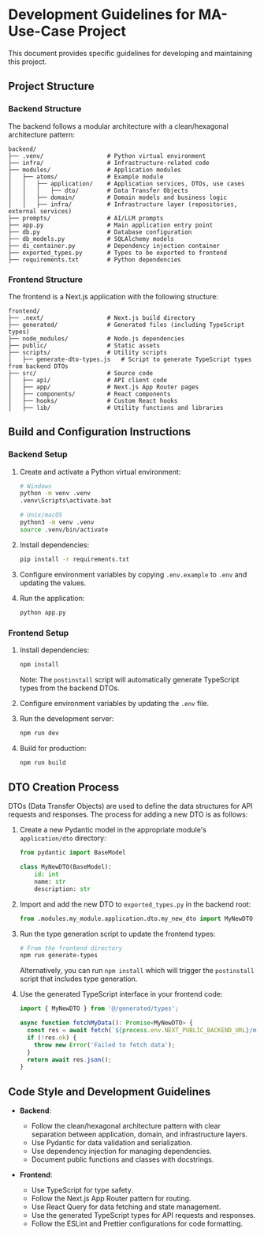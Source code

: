 # Development Guidelines for MA-Use-Case Project

This document provides specific guidelines for developing and maintaining this project.

## Project Structure

### Backend Structure

The backend follows a modular architecture with a clean/hexagonal architecture pattern:

```
backend/
├── .venv/                  # Python virtual environment
├── infra/                  # Infrastructure-related code
├── modules/                # Application modules
│   ├── atoms/              # Example module
│   │   ├── application/    # Application services, DTOs, use cases
│   │   │   ├── dto/        # Data Transfer Objects
│   │   ├── domain/         # Domain models and business logic
│   │   ├── infra/          # Infrastructure layer (repositories, external services)
├── prompts/                # AI/LLM prompts
├── app.py                  # Main application entry point
├── db.py                   # Database configuration
├── db_models.py            # SQLAlchemy models
├── di_container.py         # Dependency injection container
├── exported_types.py       # Types to be exported to frontend
├── requirements.txt        # Python dependencies
```

### Frontend Structure

The frontend is a Next.js application with the following structure:

```
frontend/
├── .next/                  # Next.js build directory
├── generated/              # Generated files (including TypeScript types)
├── node_modules/           # Node.js dependencies
├── public/                 # Static assets
├── scripts/                # Utility scripts
│   ├── generate-dto-types.js   # Script to generate TypeScript types from backend DTOs
├── src/                    # Source code
│   ├── api/                # API client code
│   ├── app/                # Next.js App Router pages
│   ├── components/         # React components
│   ├── hooks/              # Custom React hooks
│   ├── lib/                # Utility functions and libraries
```

## Build and Configuration Instructions

### Backend Setup

1. Create and activate a Python virtual environment:
   ```bash
   # Windows
   python -m venv .venv
   .venv\Scripts\activate.bat
   
   # Unix/macOS
   python3 -m venv .venv
   source .venv/bin/activate
   ```

2. Install dependencies:
   ```bash
   pip install -r requirements.txt
   ```

3. Configure environment variables by copying `.env.example` to `.env` and updating the values.

4. Run the application:
   ```bash
   python app.py
   ```

### Frontend Setup

1. Install dependencies:
   ```bash
   npm install
   ```
   
   Note: The `postinstall` script will automatically generate TypeScript types from the backend DTOs.

2. Configure environment variables by updating the `.env` file.

3. Run the development server:
   ```bash
   npm run dev
   ```

4. Build for production:
   ```bash
   npm run build
   ```

## DTO Creation Process

DTOs (Data Transfer Objects) are used to define the data structures for API requests and responses. The process for adding a new DTO is as follows:

1. Create a new Pydantic model in the appropriate module's `application/dto` directory:
   ```python
   from pydantic import BaseModel
   
   class MyNewDTO(BaseModel):
       id: int
       name: str
       description: str
   ```

2. Import and add the new DTO to `exported_types.py` in the backend root:
   ```python
   from .modules.my_module.application.dto.my_new_dto import MyNewDTO
   ```

3. Run the type generation script to update the frontend types:
   ```bash
   # From the frontend directory
   npm run generate-types
   ```
   
   Alternatively, you can run `npm install` which will trigger the `postinstall` script that includes type generation.

4. Use the generated TypeScript interface in your frontend code:
   ```typescript
   import { MyNewDTO } from '@/generated/types';
   
   async function fetchMyData(): Promise<MyNewDTO> {
     const res = await fetch(`${process.env.NEXT_PUBLIC_BACKEND_URL}/my-endpoint`);
     if (!res.ok) {
       throw new Error('Failed to fetch data');
     }
     return await res.json();
   }
   ```

## Code Style and Development Guidelines

- **Backend**:
  - Follow the clean/hexagonal architecture pattern with clear separation between application, domain, and infrastructure layers.
  - Use Pydantic for data validation and serialization.
  - Use dependency injection for managing dependencies.
  - Document public functions and classes with docstrings.

- **Frontend**:
  - Use TypeScript for type safety.
  - Follow the Next.js App Router pattern for routing.
  - Use React Query for data fetching and state management.
  - Use the generated TypeScript types for API requests and responses.
  - Follow the ESLint and Prettier configurations for code formatting.